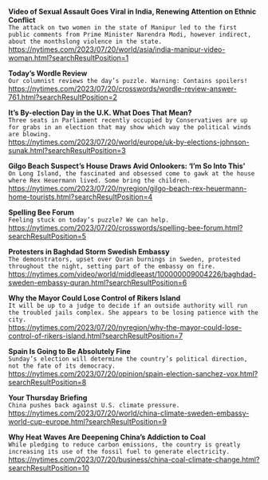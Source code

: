 **Video of Sexual Assault Goes Viral in India, Renewing Attention on Ethnic Conflict**\
`The attack on two women in the state of Manipur led to the first public comments from Prime Minister Narendra Modi, however indirect, about the monthslong violence in the state.`\
https://nytimes.com/2023/07/20/world/asia/india-manipur-video-woman.html?searchResultPosition=1

**Today’s Wordle Review**\
`Our columnist reviews the day’s puzzle. Warning: Contains spoilers!`\
https://nytimes.com/2023/07/20/crosswords/wordle-review-answer-761.html?searchResultPosition=2

**It’s By-election Day in the U.K. What Does That Mean?**\
`Three seats in Parliament recently occupied by Conservatives are up for grabs in an election that may show which way the political winds are blowing.`\
https://nytimes.com/2023/07/20/world/europe/uk-by-elections-johnson-sunak.html?searchResultPosition=3

**Gilgo Beach Suspect’s House Draws Avid Onlookers: ‘I’m So Into This’**\
`On Long Island, the fascinated and obsessed come to gawk at the house where Rex Heuermann lived. Some bring the children.`\
https://nytimes.com/2023/07/20/nyregion/gilgo-beach-rex-heuermann-home-tourists.html?searchResultPosition=4

**Spelling Bee Forum**\
`Feeling stuck on today’s puzzle? We can help.`\
https://nytimes.com/2023/07/20/crosswords/spelling-bee-forum.html?searchResultPosition=5

**Protesters in Baghdad Storm Swedish Embassy**\
`The demonstrators, upset over Quran burnings in Sweden, protested throughout the night, setting part of the embassy on fire.`\
https://nytimes.com/video/world/middleeast/100000009004226/baghdad-sweden-embassy-quran.html?searchResultPosition=6

**Why the Mayor Could Lose Control of Rikers Island**\
`It will be up to a judge to decide if an outside authority will run the troubled jails complex. She appears to be losing patience with the city.`\
https://nytimes.com/2023/07/20/nyregion/why-the-mayor-could-lose-control-of-rikers-island.html?searchResultPosition=7

**Spain Is Going to Be Absolutely Fine**\
`Sunday’s election will determine the country’s political direction, not the fate of its democracy.`\
https://nytimes.com/2023/07/20/opinion/spain-election-sanchez-vox.html?searchResultPosition=8

**Your Thursday Briefing**\
`China pushes back against U.S. climate pressure.`\
https://nytimes.com/2023/07/20/world/china-climate-sweden-embassy-world-cup-europe.html?searchResultPosition=9

**Why Heat Waves Are Deepening China’s Addiction to Coal**\
`While pledging to reduce carbon emissions, the country is greatly increasing its use of the fossil fuel to generate electricity.`\
https://nytimes.com/2023/07/20/business/china-coal-climate-change.html?searchResultPosition=10

